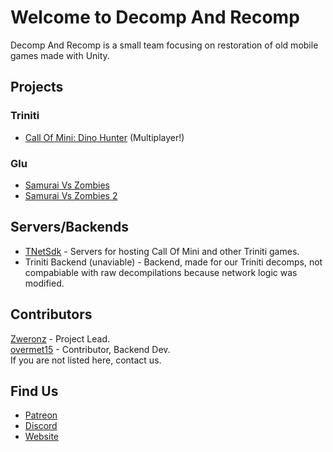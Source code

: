 # Welcome to Decomp And Recomp

Decomp And Recomp is a small team focusing on restoration of old mobile games made with Unity.

## Projects

### Triniti
- [Call Of Mini: Dino Hunter](https://github.com/Decomp-And-Recomp/Call-Of-Mini-Dino-Hunter) (Multiplayer!)

### Glu
- [Samurai Vs Zombies](https://github.com/Decomp-And-Recomp/Samurai-Vs-Zombies)
- [Samurai Vs Zombies 2](https://github.com/Decomp-And-Recomp/Samurai-Vs-Zombies-2)

## Servers/Backends

- [TNetSdk](https://github.com/Decomp-And-Recomp/TNetSdk-Backend) - Servers for hosting Call Of Mini and other Triniti games.  
- Triniti Backend (unaviable) - Backend, made for our Triniti decomps, not compabiable with raw decompilations because network logic was modified.

## Contributors
[Zweronz](https://github.com/Zweronz) - Project Lead.  
[overmet15](https://github.com/overmet15) - Contributor, Backend Dev.  
If you are not listed here, contact us.

## Find Us
- [Patreon](https://www.patreon.com/c/Zweronz)
- [Discord](https://discord.gg/Vd3VhGQceR)
- [Website](https://recompilation.net/)
